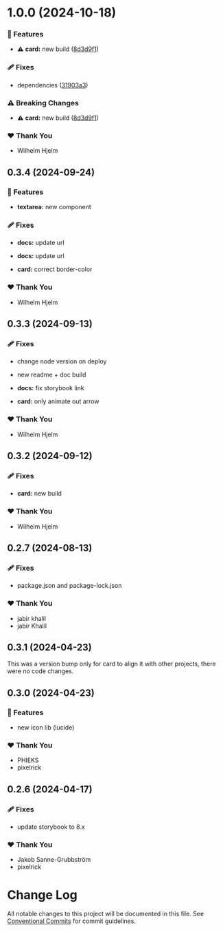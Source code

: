 # 1.0.0 (2024-10-18)

### 🚀 Features

- ⚠️ **card:** new build ([8d3d9f1](https://github.com/migrationsverket/midas/commit/8d3d9f1))

### 🩹 Fixes

- dependencies ([31903a3](https://github.com/migrationsverket/midas/commit/31903a3))

### ⚠️ Breaking Changes

- ⚠️ **card:** new build ([8d3d9f1](https://github.com/migrationsverket/midas/commit/8d3d9f1))

### ❤️ Thank You

- Wilhelm Hjelm

## 0.3.4 (2024-09-24)

### 🚀 Features

- **textarea:** new component

### 🩹 Fixes

- **docs:** update url

- **docs:** update url

- **card:** correct border-color

### ❤️ Thank You

- Wilhelm Hjelm

## 0.3.3 (2024-09-13)

### 🩹 Fixes

- change node version on deploy

- new readme + doc build

- **docs:** fix storybook link

- **card:** only animate out arrow

### ❤️ Thank You

- Wilhelm Hjelm

## 0.3.2 (2024-09-12)

### 🩹 Fixes

- **card:** new build

### ❤️ Thank You

- Wilhelm Hjelm

## 0.2.7 (2024-08-13)

### 🩹 Fixes

- package.json and package-lock.json

### ❤️ Thank You

- jabir khalil
- jabir Khalil

## 0.3.1 (2024-04-23)

This was a version bump only for card to align it with other projects, there were no code changes.

## 0.3.0 (2024-04-23)

### 🚀 Features

- new icon lib (lucide)

### ❤️ Thank You

- PHIEKS
- pixelrick

## 0.2.6 (2024-04-17)

### 🩹 Fixes

- update storybook to 8.x

### ❤️ Thank You

- Jakob Sanne-Grubbström
- pixelrick

# Change Log

All notable changes to this project will be documented in this file.
See [Conventional Commits](https://conventionalcommits.org) for commit guidelines.
